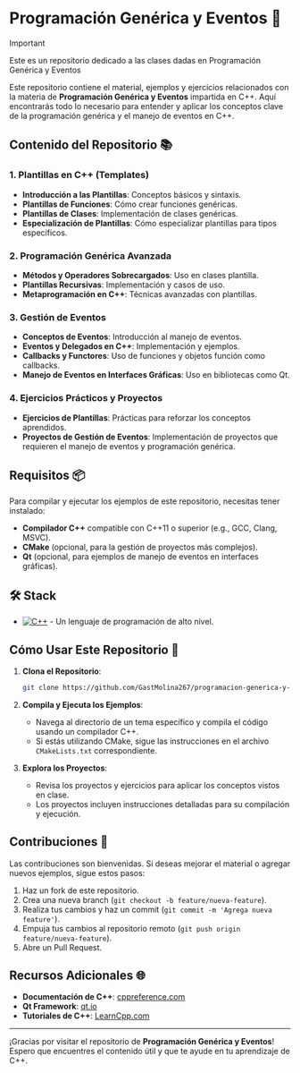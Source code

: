 # Programación Genérica y Eventos 🚀
> [!IMPORTANT]
> Este es un repositorio dedicado a las clases dadas en Programación Genérica y Eventos

Este repositorio contiene el material, ejemplos y ejercicios relacionados con la materia de **Programación Genérica y Eventos** impartida en C++. Aquí encontrarás todo lo necesario para entender y aplicar los conceptos clave de la programación genérica y el manejo de eventos en C++.

## Contenido del Repositorio 📚

### 1. Plantillas en C++ (Templates)
- **Introducción a las Plantillas**: Conceptos básicos y sintaxis.
- **Plantillas de Funciones**: Cómo crear funciones genéricas.
- **Plantillas de Clases**: Implementación de clases genéricas.
- **Especialización de Plantillas**: Cómo especializar plantillas para tipos específicos.

### 2. Programación Genérica Avanzada
- **Métodos y Operadores Sobrecargados**: Uso en clases plantilla.
- **Plantillas Recursivas**: Implementación y casos de uso.
- **Metaprogramación en C++**: Técnicas avanzadas con plantillas.

### 3. Gestión de Eventos
- **Conceptos de Eventos**: Introducción al manejo de eventos.
- **Eventos y Delegados en C++**: Implementación y ejemplos.
- **Callbacks y Functores**: Uso de funciones y objetos función como callbacks.
- **Manejo de Eventos en Interfaces Gráficas**: Uso en bibliotecas como Qt.

### 4. Ejercicios Prácticos y Proyectos
- **Ejercicios de Plantillas**: Prácticas para reforzar los conceptos aprendidos.
- **Proyectos de Gestión de Eventos**: Implementación de proyectos que requieren el manejo de eventos y programación genérica.

## Requisitos 📦

Para compilar y ejecutar los ejemplos de este repositorio, necesitas tener instalado:

- **Compilador C++** compatible con C++11 o superior (e.g., GCC, Clang, MSVC).
- **CMake** (opcional, para la gestión de proyectos más complejos).
- **Qt** (opcional, para ejemplos de manejo de eventos en interfaces gráficas).

## 🛠️ Stack

- [![C++][cplusplus-badge]][cplusplus-url] - Un lenguaje de programación de alto nivel.

[cplusplus-url]: https://es.wikipedia.org/wiki/C%2B%2B
[cplusplus-badge]: https://img.shields.io/badge/C++-00599C?style=for-the-badge&logo=c%2B%2B&logoColor=white

## Cómo Usar Este Repositorio 🚀

1. **Clona el Repositorio**:
    ```sh
    git clone https://github.com/GastMolina267/programacion-generica-y-eventos.git
    ```

2. **Compila y Ejecuta los Ejemplos**:
    - Navega al directorio de un tema específico y compila el código usando un compilador C++.
    - Si estás utilizando CMake, sigue las instrucciones en el archivo `CMakeLists.txt` correspondiente.

3. **Explora los Proyectos**:
    - Revisa los proyectos y ejercicios para aplicar los conceptos vistos en clase.
    - Los proyectos incluyen instrucciones detalladas para su compilación y ejecución.

## Contribuciones 🤝

Las contribuciones son bienvenidas. Si deseas mejorar el material o agregar nuevos ejemplos, sigue estos pasos:

1. Haz un fork de este repositorio.
2. Crea una nueva branch (`git checkout -b feature/nueva-feature`).
3. Realiza tus cambios y haz un commit (`git commit -m 'Agrega nueva feature'`).
4. Empuja tus cambios al repositorio remoto (`git push origin feature/nueva-feature`).
5. Abre un Pull Request.

## Recursos Adicionales 🌐

- **Documentación de C++**: [cppreference.com](https://en.cppreference.com/w/)
- **Qt Framework**: [qt.io](https://www.qt.io/)
- **Tutoriales de C++**: [LearnCpp.com](https://www.learncpp.com/)
---

¡Gracias por visitar el repositorio de **Programación Genérica y Eventos**! Espero que encuentres el contenido útil y que te ayude en tu aprendizaje de C++.
